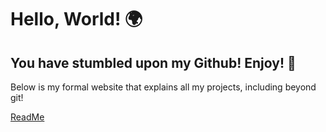 # Hello, World! 🌍
## You have stumbled upon my Github! Enjoy! 👾
Below is my formal website that explains all my projects, including beyond git!

[ReadMe](https://syedmraza.com)





